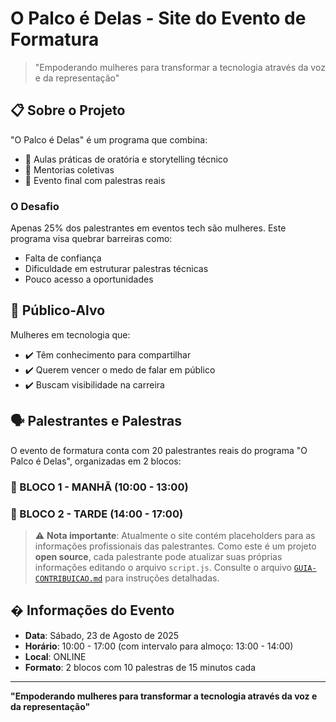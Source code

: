 # O Palco é Delas - Site do Evento de Formatura
> "Empoderando mulheres para transformar a tecnologia através da voz e da representação"
## 📋 Sobre o Projeto

"O Palco é Delas" é um programa que combina:
- 🎤 Aulas práticas de oratória e storytelling técnico
- 💬 Mentorias coletivas
- 🌟 Evento final com palestras reais

### O Desafio
Apenas 25% dos palestrantes em eventos tech são mulheres. Este programa visa quebrar barreiras como:
- Falta de confiança
- Dificuldade em estruturar palestras técnicas
- Pouco acesso a oportunidades

## 🎯 Público-Alvo

Mulheres em tecnologia que:
- ✔️ Têm conhecimento para compartilhar
- ✔️ Querem vencer o medo de falar em público
- ✔️ Buscam visibilidade na carreira

## 🗣️ Palestrantes e Palestras

O evento de formatura conta com 20 palestrantes reais do programa "O Palco é Delas", organizadas em 2 blocos:

### 🌅 BLOCO 1 - MANHÃ (10:00 - 13:00)

### 🌇 BLOCO 2 - TARDE (14:00 - 17:00)

> ⚠️ **Nota importante**: Atualmente o site contém placeholders para as informações profissionais das palestrantes. Como este é um projeto **open source**, cada palestrante pode atualizar suas próprias informações editando o arquivo `script.js`. Consulte o arquivo [`GUIA-CONTRIBUICAO.md`](GUIA-CONTRIBUICAO.md) para instruções detalhadas.


## � Informações do Evento

- **Data**: Sábado, 23 de Agosto de 2025
- **Horário**: 10:00 - 17:00 (com intervalo para almoço: 13:00 - 14:00)
- **Local**: ONLINE
- **Formato**: 2 blocos com 10 palestras de 15 minutos cada

---

**"Empoderando mulheres para transformar a tecnologia através da voz e da representação"**
